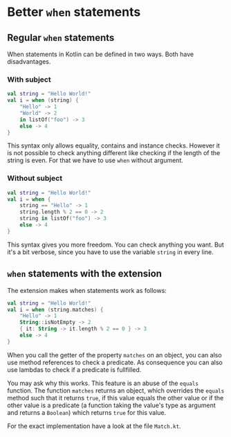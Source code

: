 # Better `when` statements

## Regular `when` statements

When statements in Kotlin can be defined in two ways. Both have disadvantages.

### With subject

```kotlin
val string = "Hello World!"
val i = when (string) {
    "Hello" -> 1
    "World" -> 2
    in listOf("foo") -> 3
    else -> 4
}
```

This syntax only allows equality, contains and instance checks. However it is
not possible to check anything different like checking if the length of the
string is even. For that we have to use `when` without argument.


### Without subject

```kotlin
val string = "Hello World!"
val i = when {
    string == "Hello" -> 1
    string.length % 2 == 0 -> 2
    string in listOf("foo") -> 3
    else -> 4
}
```

This syntax gives you more freedom. You can check anything you want. But it's a
bit verbose, since you have to use the variable `string` in every line.

## `when` statements with the extension

The extension makes when statements work as follows:

```kotlin
val string = "Hello World!"
val i = when (string.matches) {
    "Hello" -> 1
    String::isNotEmpty -> 2
    { it: String -> it.length % 2 == 0 } -> 3
    else -> 4
}
```

When you call the getter of the property `matches` on an object, you can also
use method references to check a predicate. As consequence you can also use
lambdas to check if a predicate is fullfilled.

You may ask why this works. This feature is an abuse of the `equals` function.
The function `matches` returns an object, which overrides the `equals` method
such that it returns `true`, if this value equals the other value or if the other
value is a predicate (a function taking the value's type as argument and returns
a `Boolean`) which returns `true` for this value.

For the exact implementation have a look at the file `Match.kt`.
